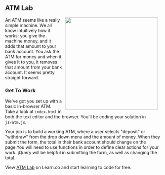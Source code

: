 ## ATM Lab

<img src="https://s3.amazonaws.com/after-school-assets/atm.gif" align="right" width="300" hspace="10">

An ATM seems like a really simple machine. We all know intuitively how it works: you give the machine money, and it adds that amount to your bank account. You ask the ATM for money and when it gives it to you, it removes that amount from your bank account. It seems pretty straight forward. 


### Get To Work

We've got you set up with a basic in-browser ATM. Take a look at `index.html` in both the text editor and the browser. You'll be coding your solution in `js/atm.js`.

Your job is to build a working ATM, where a user selects "deposit" or "withdraw" from the drop down menu and the amount of money. When they submit the form, the total in their bank account should change on the page.You will need to use functions in order to define clear actions for your work. jQuery will be helpful in submitting the form, as well as changing the total.


<p data-visibility='hidden'>View <a href='https://learn.co/lessons/hs-intro-web-design-atm' title='ATM Lab'>ATM Lab</a> on Learn.co and start learning to code for free.</p>
